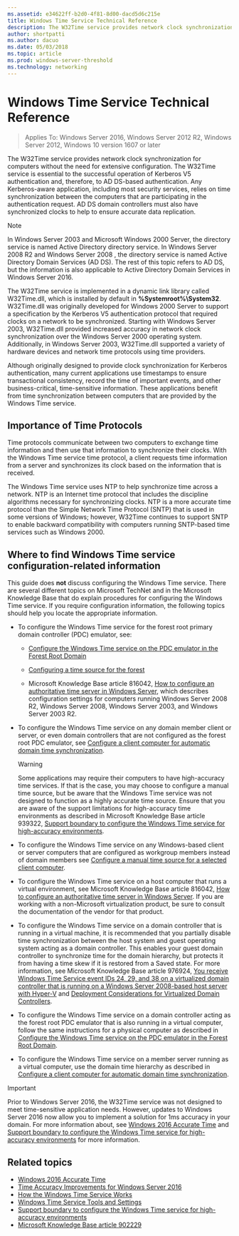 ```yaml
---
ms.assetid: e34622ff-b2d0-4f81-8d00-dacd5d6c215e
title: Windows Time Service Technical Reference
description: The W32Time service provides network clock synchronization for computers without the need for extensive configuration. The W32Time service is essential to the successful operation of Kerberos V5 authentication and, therefore, to AD DS-based authentication.
author: shortpatti
ms.author: dacuo
ms.date: 05/03/2018
ms.topic: article
ms.prod: windows-server-threshold
ms.technology: networking
---
```


# Windows Time Service Technical Reference
>Applies To: Windows Server 2016, Windows Server 2012 R2, Windows Server 2012, Windows 10 version 1607 or later

The W32Time service provides network clock synchronization for computers without the need for extensive configuration. The W32Time service is essential to the successful operation of Kerberos V5 authentication and, therefore, to AD DS-based authentication. Any Kerberos-aware application, including most security services, relies on time synchronization between the computers that are participating in the authentication request. AD DS domain controllers must also have synchronized clocks to help to ensure accurate data replication.

> [!NOTE]  
> In Windows Server 2003 and Microsoft Windows 2000 Server, the directory service is named Active Directory directory service. In  Windows Server 2008 R2  and  Windows Server 2008 , the directory service is named Active Directory Domain Services (AD DS). The rest of this topic refers to AD DS, but the information is also applicable to Active Directory Domain Services in Windows Server 2016.

The W32Time service is implemented in a dynamic link library called W32Time.dll, which is installed by default in **%Systemroot%\System32**. W32Time.dll was originally developed for Windows 2000 Server to support a specification by the Kerberos V5 authentication protocol that required clocks on a network to be synchronized. Starting with Windows Server 2003, W32Time.dll provided increased accuracy in network clock synchronization over the Windows Server 2000 operating system. Additionally, in Windows Server 2003, W32Time.dll supported a variety of hardware devices and network time protocols using time providers.

Although originally designed to provide clock synchronization for Kerberos authentication, many current applications use timestamps to ensure transactional consistency, record the time of important events, and other business-critical, time-sensitive information.  These applications benefit from time synchronization between computers that are provided by the Windows Time service.

## Importance of Time Protocols
Time protocols communicate between two computers to exchange time information and then use that information to synchronize their clocks. With the Windows Time service time protocol, a client requests time information from a server and synchronizes its clock based on the information that is received.
  
The Windows Time service uses NTP to help synchronize time across a network. NTP is an Internet time protocol that includes the discipline algorithms necessary for synchronizing clocks. NTP is a more accurate time protocol than the Simple Network Time Protocol (SNTP) that is used in some versions of Windows; however, W32Time continues to support SNTP to enable backward compatibility with computers running SNTP-based time services such as Windows 2000.
<!-- maybe this should be its own topic under the Tech Ref section -->
## Where to find Windows Time service configuration-related information  
This guide does **not** discuss configuring the Windows Time service. There are several different topics on Microsoft TechNet and in the Microsoft Knowledge Base that do explain procedures for configuring the Windows Time service. If you require configuration information, the following topics should help you locate the appropriate information.  
<!-- should this be an if/then table -->
-   To configure the Windows Time service for the forest root primary domain controller (PDC) emulator, see:  
  
    -   [Configure the Windows Time service on the PDC emulator in the Forest Root Domain](https://docs.microsoft.com/en-us/previous-versions/windows/it-pro/windows-server-2008-R2-and-2008/cc731191%28v=ws.10%29) 
  
    -   [Configuring a time source for the forest](https://docs.microsoft.com/en-us/previous-versions/windows/it-pro/windows-server-2008-r2-and-2008/cc794823%28v%3dws.10%29) 
  
    -   Microsoft Knowledge Base article 816042, [How to configure an authoritative time server in Windows Server](https://go.microsoft.com/fwlink/?LinkID=60402), which describes configuration settings for computers running Windows Server 2008 R2, Windows Server 2008, Windows Server 2003, and Windows Server 2003 R2.  
  
-   To configure the Windows Time service on any domain member client or server, or even domain controllers that are not configured as the forest root PDC emulator, see [Configure a client computer for automatic domain time synchronization](https://docs.microsoft.com/en-us/previous-versions/windows/it-pro/windows-server-2008-r2-and-2008/cc816884%28v%3dws.10%29).  
  
    > [!WARNING]  
    > Some applications may require their computers to have high-accuracy time services. If that is the case, you may choose to configure a manual time source, but be aware that the Windows Time service was not designed to function as a highly accurate time source. Ensure that you are aware of the support limitations for high-accuracy time environments as described in Microsoft Knowledge Base article 939322, [Support boundary to configure the Windows Time service for high-accuracy environments](support-boundary.md).  
  
-   To configure the Windows Time service on any Windows-based client or server computers that are configured as workgroup members instead of domain members see [Configure a manual time source for a selected client computer](https://docs.microsoft.com/en-us/previous-versions/windows/it-pro/windows-server-2008-r2-and-2008/cc816656%28v%3dws.10%29).  
  
-   To configure the Windows Time service on a host computer that runs a virtual environment, see Microsoft Knowledge Base article 816042, [How to configure an authoritative time server in Windows Server](https://go.microsoft.com/fwlink/?LinkID=60402). If you are working with a non-Microsoft virtualization product, be sure to consult the documentation of the vendor for that product.  
  
-   To configure the Windows Time service on a domain controller that is running in a virtual machine, it is recommended that you partially disable time synchronization between the host system and guest operating system acting as a domain controller. This enables your guest domain controller to synchronize time for the domain hierarchy, but protects it from having a time skew if it is restored from a Saved state. For more information, see Microsoft Knowledge Base article 976924, [You receive Windows Time Service event IDs 24, 29, and 38 on a virtualized domain controller that is running on a Windows Server 2008-based host server with Hyper-V](https://go.microsoft.com/fwlink/?LinkID=192236) and [Deployment Considerations for Virtualized Domain Controllers](https://go.microsoft.com/fwlink/?LinkID=192235).  
  
-   To configure the Windows Time service on a domain controller acting as the forest root PDC emulator that is also running in a virtual computer, follow the same instructions for a physical computer as described in [Configure the Windows Time service on the PDC emulator in the Forest Root Domain](https://docs.microsoft.com/en-us/previous-versions/windows/it-pro/windows-server-2008-R2-and-2008/cc731191%28v=ws.10%29).  
  
-   To configure the Windows Time service on a member server running as a virtual computer, use the domain time hierarchy as described in [Configure a client computer for automatic domain time synchronization](https://docs.microsoft.com/en-us/previous-versions/windows/it-pro/windows-server-2008-r2-and-2008/cc816884%28v%3dws.10%29).


> [!IMPORTANT]  
> Prior to Windows Server 2016, the W32Time service was not designed to meet time-sensitive application needs.  However, updates to Windows Server 2016 now allow you to implement a solution for 1ms accuracy in your domain.  For more information about, see  [Windows 2016 Accurate Time](accurate-time.md) and [Support boundary to configure the Windows Time service for high-accuracy environments](support-boundary.md) for more information.

## Related topics
- [Windows 2016 Accurate Time](accurate-time.md)
- [Time Accuracy Improvements for Windows Server 2016](windows-server-2016-improvements.md)  
- [How the Windows Time Service Works](How-the-Windows-Time-Service-Works.md)  
- [Windows Time Service Tools and Settings](Windows-Time-Service-Tools-and-Settings.md)  
- [Support boundary to configure the Windows Time service for high-accuracy environments](support-boundary.md)
- [Microsoft Knowledge Base article 902229](https://go.microsoft.com/fwlink/?LinkId=186066)